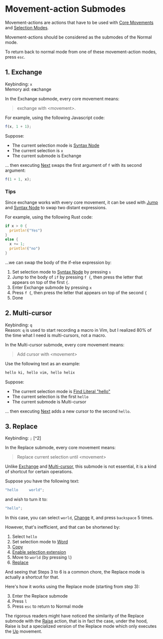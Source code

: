# Movement-action Submodes

Movement-actions are actions that have to be used with [Core Movements](./core-movements.md) and [Selection Modes](./selection-modes/index.md).

Movement-actions should be considered as the submodes of the Normal mode.

To return back to normal mode from one of these movement-action modes, press `esc`.

## 1. Exchange

Keybinding: `x`  
Memory aid: e**x**change

In the Exchange submode, every core movement means:

> exchange with \<movement\>.

For example, using the following Javascript code:

```js
f(x, 1 + 1);
```

Suppose:

- The current selection mode is [Syntax Node][1]
- The current selection is `x`
- The current submode is Exchange

... then executing [Next][2] swaps the first argument of `f` with its second argument:

```js
f(1 + 1, x);
```

### Tips

Since exchange works with every core movement, it can be used with [Jump](./core-movements.md#jump) and [Syntax Node][1] to swap two distant expressions.

For example, using the following Rust code:

```rs
if x > 0 {
  println!("Yes")
}
else {
  x += 1;
  println!("no")
}
```

...we can swap the body of the if-else expression by:

1. Set selection mode to [Syntax Node][1] by pressing `s`
2. Jump to the body of `if` by pressing `f {`, then press the letter that appears on top of the first `{`.
3. Enter Exchange submode by pressing `x`
4. Press `f {`, then press the letter that appears on top of the second `{`
5. Done

## 2. Multi-cursor

Keybinding: `q`  
Reason: `q` is used to start recording a macro in Vim, but I realized 80% of the time what I need is multi-cursors, not a macro.

In the Multi-cursor submode, every core movement means:

> Add cursor with \<movement\>

Use the following text as an example:

```txt
hello ki, hello vim, hello helix
```

Suppose:

- The current selection mode is [Find Literal "hello"](./selection-modes/local-global/text-search.md#1-literal)
- The current selection is the first `hello`
- The current submode is Multi-cursor

... then executing [Next][2] adds a new cursor to the second `hello`.

## 3. Replace

Keybinding: `;` [^2]

In the Replace submode, every core movement means:

> Replace current selection until \<movement\>

Unlike [Exchange](#1-exchange) and [Multi-cursor](#2-multi-cursor), this submode is not essential, it is a kind of shortcut for certain operations.

Suppose you have the following text:

```js
"hello     world";
```

and wish to turn it to:

```js
"hello";
```

In this case, you can select `world`, [Change](./actions/index.md#change) it, and press `backspace` 5 times.

However, that's inefficient, and that can be shortened by:

1. Select `hello`
1. Set selection mode to [Word](./selection-modes/regex-based.md#word)
1. [Copy](./actions/clipboard-related-actions.md#copy)
1. [Enable selection extension](../v-mode#extending-selection)
1. Move to `world` (by pressing `l`)
1. [Replace](./actions/clipboard-related-actions.md#replace)

And seeing that Steps 3 to 6 is a common chore, the Replace mode is actually a shortcut for that.

Here's how it works using the Replace mode (starting from step 3):

3. Enter the Replace submode
4. Press `l`
5. Press `esc` to return to Normal mode

The rigorous readers might have noticed the similarity of the Replace submode
with the [Raise](./actions/index.md#raise) action, that is in fact the case,
under the hood, Raise is but a specialized version of the Replace mode which
only executes the [Up](./core-movements.md#updown) movement.

[^1]: This is a temporary assignment, will be changed in the future.

[1]: ./selection-modes/syntax-node-based.md#syntax-node
[2]: ./core-movements.md#previousnext
